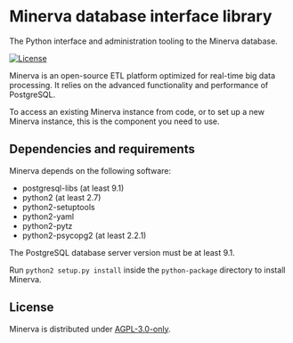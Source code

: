 # Minerva database interface library

The Python interface and administration tooling to the Minerva database.

[![License](https://img.shields.io/github/license/hendrikx-itc/minerva-etl)](LICENSE)

Minerva is an open-source ETL platform optimized for real-time big data
processing. It relies on the advanced functionality and performance of
PostgreSQL.

To access an existing Minerva instance from code, or to set up a new Minerva
instance, this is the component you need to use.

## Dependencies and requirements

Minerva depends on the following software:

* postgresql-libs (at least 9.1)
* python2 (at least 2.7)
* python2-setuptools
* python2-yaml
* python2-pytz
* python2-psycopg2 (at least 2.2.1)

The PostgreSQL database server version must be at least 9.1.

Run `python2 setup.py install` inside the `python-package` directory to install Minerva.

## License

Minerva is distributed under [AGPL-3.0-only](LICENSE).
